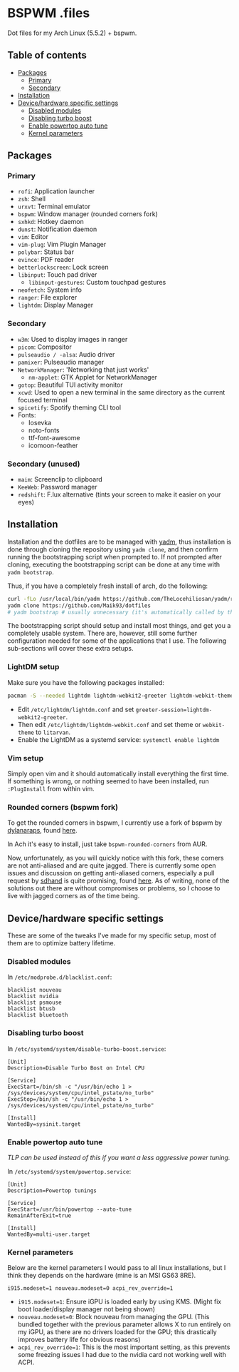 # BSPWM .files

Dot files for my Arch Linux (5.5.2) + bspwm.

## Table of contents

 <!-- * [Screenshots](#screenshots) -->
 * [Packages](#packages)
   * [Primary](#primary)
   * [Secondary](#secondary)
 * [Installation](#installation)
 * [Device/hardware specific settings](#devicehardware-specific-settings)
   * [Disabled modules](#disabled-modules)
   * [Disabling turbo boost](#disabling-turbo-boost)
   * [Enable powertop auto tune](#enable-powertop-auto-tune)
   * [Kernel parameters](#kernel-parameters)


<!-- ## Screenshots -->

<!-- ![Screenshot](https://i.imgur.com/6VciZul.png) -->

## Packages

### Primary

- `rofi`: Application launcher
- `zsh`: Shell
- `urxvt`: Terminal emulator
- `bspwm`: Window manager (rounded corners fork)
- `sxhkd`: Hotkey daemon
- `dunst`: Notification daemon
- `vim`: Editor
- `vim-plug`: Vim Plugin Manager
- `polybar`: Status bar
- `evince`: PDF reader
- `betterlockscreen`: Lock screen
- `libinput`: Touch pad driver
  - `libinput-gestures`: Custom touchpad gestures
- `neofetch`: System info
- `ranger`: File explorer
- `lightdm`: Display Manager

### Secondary

- `w3m`: Used to display images in ranger
- `picom`: Compositor
- `pulseaudio / -alsa`: Audio driver
- `pamixer`: Pulseaudio manager
- `NetworkManager`: 'Networking that just works'
  - `nm-applet`: GTK Applet for NetworkManager
- `gotop`: Beautiful TUI activity monitor
- `xcwd`: Used to open a new terminal in the same directory as the current focused terminal
- `spicetify`: Spotify theming CLI tool
- Fonts:
  - Iosevka
  - noto-fonts
  - ttf-font-awesome
  - icomoon-feather

### Secondary (unused)

- `maim`: Screenclip to clipboard
- `KeeWeb`: Password manager
- `redshift`: F.lux alternative (tints your screen to make it easier on your eyes)


## Installation

Installation and the dotfiles are to be managed with [yadm](https://yadm.io/), thus installation is done through cloning the repository using `yadm clone`, and then confirm running the bootstrapping script when prompted to. If not prompted after cloning, executing the bootstrapping script can be done at any time with `yadm bootstrap`.

Thus, if you have a completely fresh install of arch, do the following:

```sh
curl -fLo /usr/local/bin/yadm https://github.com/TheLocehiliosan/yadm/raw/master/yadm && chmod a+x /usr/local/bin/yadm
yadm clone https://github.com/Maik93/dotfiles
# yadm bootstrap # usually unnecessary (it's automatically called by the clone process)
```

The bootstrapping script should setup and install most things, and get you a completely usable system. There are, however, still some further configuration needed for some of the applications that I use. The following sub-sections will cover these extra setups.

### LightDM setup

Make sure you have the following packages installed:

```sh
pacman -S --needed lightdm lightdm-webkit2-greeter lightdm-webkit-theme-litarvan
```

- Edit `/etc/lightdm/lightdm.conf` and set `greeter-session=lightdm-webkit2-greeter`.
- Then edit `/etc/lightdm/lightdm-webkit.conf` and set theme or `webkit-theme` to `litarvan`.
- Enable the LightDM as a systemd service: `systemctl enable lightdm`

### Vim setup

Simply open vim and it should automatically install everything the first time. If something is wrong, or nothing seemed to have been installed, run `:PlugInstall` from within vim.

### Rounded corners (bspwm fork)

To get the rounded corners in bspwm, I currently use a fork of bspwm by [dylanaraps](https://github.com/dylanaraps), found [here](https://github.com/dylanaraps/bspwm).

In Ach it's easy to install, just take `bspwm-rounded-corners` from AUR.

Now, unfortunately, as you will quickly notice with this fork, these corners are not anti-aliased and are quite jagged. There is currently some open issues and discussion on getting anti-aliased corners, especially a pull request by [sdhand](https://github.com/sdhand) is quite promising, found [here](https://github.com/yshui/picom/pull/229). As of writing, none of the solutions out there are without compromises or problems, so I choose to live with jagged corners as of the time being.

## Device/hardware specific settings

These are some of the tweaks I've made for my specific setup, most of them are to optimize battery lifetime.

### Disabled modules

In `/etc/modprobe.d/blacklist.conf`:
```
blacklist nouveau
blacklist nvidia
blacklist psmouse
blacklist btusb
blacklist bluetooth
```

### Disabling turbo boost

In `/etc/systemd/system/disable-turbo-boost.service`:
```
[Unit]
Description=Disable Turbo Bost on Intel CPU

[Service]
ExecStart=/bin/sh -c "/usr/bin/echo 1 > /sys/devices/system/cpu/intel_pstate/no_turbo"      
ExecStop=/bin/sh -c "/usr/bin/echo 1 > /sys/devices/system/cpu/intel_pstate/no_turbo"      

[Install]
WantedBy=sysinit.target
```

### Enable powertop auto tune

*TLP can be used instead of this if you want a less aggressive power tuning.*

In `/etc/systemd/system/powertop.service`:
```
[Unit]
Description=Powertop tunings

[Service]
ExecStart=/usr/bin/powertop --auto-tune
RemainAfterExit=true

[Install]
WantedBy=multi-user.target
```

### Kernel parameters

Below are the kernel parameters I would pass to all linux installations, but I think they depends on the hardware (mine is an MSI GS63 8RE).

```
i915.modeset=1 nouveau.modeset=0 acpi_rev_override=1
```

- `i915.modeset=1`: Ensure iGPU is loaded early by using KMS. (Might fix boot loader/display manager not being shown)
- `nouveau.modeset=0`: Block nouveau from managing the GPU. (This bundled together with the previous parameter allows X to run entirely on my iGPU, as there are no drivers loaded for the GPU; this drastically improves battery life for obvious reasons)
- `acpi_rev_override=1`: This is the most important setting, as this prevents some freezing issues I had due to the nvidia card not working well with ACPI.
